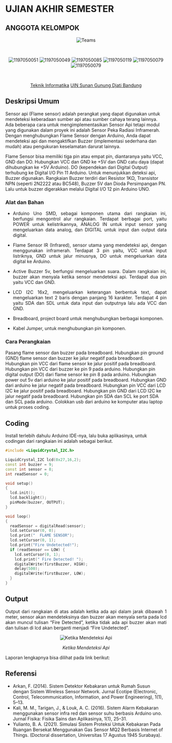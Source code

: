 # UJIAN AKHIR SEMESTER
## ANGGOTA KELOMPOK
<div align='center'>
 
![Teams](https://img.shields.io/badge/Anggota%20Kelompok-Kelompok%207-purple)
 
<br>
 
![1197050051](https://img.shields.io/badge/103-Muhammad%20Syamil-blue)
![1197050049](https://img.shields.io/badge/107-Nada%20Fadhillah-blue)
![1197050085](https://img.shields.io/badge/113-Nur%20Halizah-blue)
![1197050119](https://img.shields.io/badge/121-Ridwan%20Ahmad%20Fauzan-blue)
![1197050079](https://img.shields.io/badge/136-Sopian%20Abdul%20Malik-blue)
![1197050079](https://img.shields.io/badge/142-Wildan%20Sophal%20Jamil-blue)
 
<br> 
 
[Teknik Informatika](http://if.uinsgd.ac.id/) [UIN Sunan Gunung Djati Bandung](https://uinsgd.ac.id/) 

</div>

## Deskripsi Umum
Sensor api (Flame sensor) adalah perangkat yang dapat digunakan untuk mendeteksi keberadaan sumber api atau sumber cahaya terang lainnya. Ada beberapa cara untuk mengimplementasikan Sensor Api tetapi modul yang digunakan dalam proyek ini adalah Sensor Peka Radiasi Inframerah. Dengan menghubungkan Flame Sensor dengan Arduino, Anda dapat mendeteksi api dan mengaktifkan Buzzer (implementasi sederhana dan mudah) atau pengukuran keselamatan darurat lainnya.

Flame Sensor bisa memiliki tiga pin atau empat pin, diantaranya yaitu VCC, GND dan DO. Hubungkan VCC dan GND ke +5V dan GND catu daya (dapat dihubungkan ke +5V Arduino). DO (kependekan dari Digital Output) terhubung ke Digital I/O Pin 11 Arduino. Untuk menunjukkan deteksi api, Buzzer digunakan. Rangkaian Buzzer terdiri dari Resistor 1KΩ, Transistor NPN (seperti 2N2222 atau BC548), Buzzer 5V dan Dioda Persimpangan PN. Lalu untuk buzzer digerakkan melalui Digital I/O 12 pin Arduino UNO.

### Alat dan Bahan
- <p align="justify">Arduino Uno SMD, sebagai komponen utama dari rangkaian ini, berfungsi mengontrol alur rangkaian. Terdapat berbagai port, yaitu POWER untuk kelistrikannya, ANALOG IN untuk input sensor yang mengeluarkan data analog, dan DIGITAL untuk input dan output data digital.</p>
- <p align="justify">Flame Sensor IR (Infrared), sensor utama yang mendeteksi api, dengan menggunakan inframerah. Terdapat 3 pin yaitu, VCC untuk input listriknya, GND untuk jalur minusnya, DO untuk mengeluarkan data digital ke Arduino.</p>
- <p align="justify">Active Buzzer 5v, berfungsi mengeluarkan suara. Dalam rangkaian ini, buzzer akan menyala ketika sensor mendeteksi api. Terdapat dua pin yaitu VCC dan GND.</p>
- <p align="justify">LCD I2C 16x2, mengeluarkan keterangan berbentuk text, dapat mengeluarkan text 2 baris dengan panjang 16 karakter. Terdapat 4 pin yaitu SDA dan SDL untuk data input dan outputnya lalu ada VCC dan GND.</p>
- <p align="justify">Breadboard, project board untuk menghubungkan berbagai komponen.</p>
- <p align="justify">Kabel Jumper, untuk menghubungkan pin komponen.</p>

### Cara Perangkaian
Pasang flame sensor dan buzzer pada breadboard.
Hubungkan pin ground (GND) flame sensor dan buzzer ke jalur negatif pada breadboard.
Hubungkan pin VCC dari flame sensor ke jalur positif pada breadboard.
Hubungkan pin VCC dari buzzer ke pin 9 pada arduino.
Hubungkan pin digital output (DO) dari flame sensor ke pin 8 pada arduino.
Hubungkan power out 5v dari arduino ke jalur positif pada breadboard.
Hubungkan GND dari arduino ke jalur negatif pada breadboard.
Hubungkan pin VCC dari LCD I2C ke jalur positif pada breadboard.
Hubungkan pin GND dari LCD I2C ke jalur negatif pada breadboard.
Hubungkan pin SDA dan SCL ke port SDA dan SCL pada arduino.
Colokkan usb dari arduino ke komputer atau laptop untuk proses coding.

## Coding
Install terlebih dahulu Arduino IDE-nya, lalu buka aplikasinya, untuk codingan dari rangkaian ini adalah sebagai berikut.

```C++
#include <LiquidCrystal_I2C.h>

LiquidCrystal_I2C lcd(0x27,16,2);
const int buzzer = 9;
const int sensor = 8;
int readSensor = 0;

void setup()
{
  lcd.init();                      
  lcd.backlight();
  pinMode(buzzer, OUTPUT);
}

void loop()
{
  readSensor = digitalRead(sensor);
  lcd.setCursor(0, 0);
  lcd.print("  FLAME SENSOR");
  lcd.setCursor(0, 1);
  lcd.print("Fire Undetected!");
  if (readSensor == LOW) {
    lcd.setCursor(0, 1);
    lcd.print(" Fire Detected! ");
    digitalWrite(firstBuzzer, HIGH);
    delay(500);
    digitalWrite(firstBuzzer, LOW);
  }
}
```

## Output

<p align="justify">
 Output dari rangkaian di atas adalah ketika ada api dalam jarak dibawah 1 meter, sensor akan mendeteksinya dan buzzer akan menyala serta pada lcd akan muncul tulisan “Fire Detected”, ketika tidak ada api buzzer akan mati dan tulisan di lcd akan berganti menjadi “Fire Undetected”.
</p>

<div align='center'>
 
![Ketika Mendeteksi Api](https://miro.medium.com/max/640/1*iuMl6kcJYKmbi9v7xNY7Ag.webp)
 
 *Ketika Mendeteksi Api*
 </div>

Laporan lengkapnya bisa dilihat pada link berikut:

## Referensi
- Arkan, F. (2014). Sistem Detektor Kebakaran untuk Rumah Susun dengan Sistem Wireless Sensor Network. Jurnal Ecotipe (Electronic, Control, Telecommunication, Information, and Power Engineering), 1(1), 5–13.
- Kali, M. M., Tarigan, J., & Louk, A. C. (2016). Sistem Alarm Kebakaran menggunakan sensor infra red dan sensor suhu berbasis Arduino uno. Jurnal Fisika: Fisika Sains dan Aplikasinya, 1(1), 25–31.
- Yulianto, B. A. (2021). Simulasi Sistem Proteksi Untuk Kebakaran Pada Ruangan Bersekat Menggunakan Gas Sensor MQ2 Berbasis Internet of Things. (Doctoral dissertation, Universitas 17 Agustus 1945 Surabaya).
